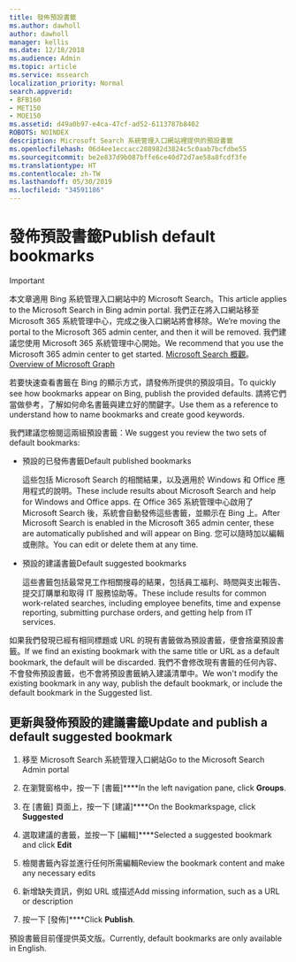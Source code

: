 ```yaml
---
title: 發佈預設書籤
ms.author: dawholl
author: dawholl
manager: kellis
ms.date: 12/18/2018
ms.audience: Admin
ms.topic: article
ms.service: mssearch
localization_priority: Normal
search.appverid:
- BFB160
- MET150
- MOE150
ms.assetid: d49a0b97-e4ca-47cf-ad52-6113787b8402
ROBOTS: NOINDEX
description: Microsoft Search 系統管理入口網站裡提供的預設書籤
ms.openlocfilehash: 06d4ee1eccacc288982d3824c5c0aab7bcfdbe55
ms.sourcegitcommit: be2e837d9b087bffe6ce40d72d7ae58a8fcdf3fe
ms.translationtype: HT
ms.contentlocale: zh-TW
ms.lasthandoff: 05/30/2019
ms.locfileid: "34591186"
---
```

# <a name="publish-default-bookmarks"></a><span data-ttu-id="38251-103">發佈預設書籤</span><span class="sxs-lookup"><span data-stu-id="38251-103">Publish default bookmarks</span></span>

> [!IMPORTANT]
> <span data-ttu-id="38251-104">本文章適用 Bing 系統管理入口網站中的 Microsoft Search。</span><span class="sxs-lookup"><span data-stu-id="38251-104">This article applies to the Microsoft Search in Bing admin portal.</span></span> <span data-ttu-id="38251-105">我們正在將入口網站移至 Microsoft 365 系統管理中心，完成之後入口網站將會移除。</span><span class="sxs-lookup"><span data-stu-id="38251-105">We’re moving the portal to the Microsoft 365 admin center, and then it will be removed.</span></span> <span data-ttu-id="38251-106">我們建議您使用 Microsoft 365 系統管理中心開始。</span><span class="sxs-lookup"><span data-stu-id="38251-106">We recommend that you use the Microsoft 365 admin center to get started.</span></span> <span data-ttu-id="38251-107">[Microsoft Search 概觀](overview-microsoft-search.md)。</span><span class="sxs-lookup"><span data-stu-id="38251-107">[Overview of Microsoft Graph](overview-microsoft-search.md)</span></span>

<span data-ttu-id="38251-108">若要快速查看書籤在 Bing 的顯示方式，請發佈所提供的預設項目。</span><span class="sxs-lookup"><span data-stu-id="38251-108">To quickly see how bookmarks appear on Bing, publish the provided defaults.</span></span> <span data-ttu-id="38251-109">請將它們當做參考，了解如何命名書籤與建立好的關鍵字。</span><span class="sxs-lookup"><span data-stu-id="38251-109">Use them as a reference to understand how to name bookmarks and create good keywords.</span></span>
  
<span data-ttu-id="38251-110">我們建議您檢閱這兩組預設書籤：</span><span class="sxs-lookup"><span data-stu-id="38251-110">We suggest you review the two sets of default bookmarks:</span></span>
  
- <span data-ttu-id="38251-111">預設的已發佈書籤</span><span class="sxs-lookup"><span data-stu-id="38251-111">Default published bookmarks</span></span>
    
    <span data-ttu-id="38251-112">這些包括 Microsoft Search 的相關結果，以及適用於 Windows 和 Office 應用程式的說明。</span><span class="sxs-lookup"><span data-stu-id="38251-112">These include results about Microsoft Search and help for Windows and Office apps.</span></span> <span data-ttu-id="38251-113">在 Office 365 系統管理中心啟用了 Microsoft Search 後，系統會自動發佈這些書籤，並顯示在 Bing 上。</span><span class="sxs-lookup"><span data-stu-id="38251-113">After Microsoft Search is enabled in the Microsoft 365 admin center, these are automatically published and will appear on Bing.</span></span> <span data-ttu-id="38251-114">您可以隨時加以編輯或刪除。</span><span class="sxs-lookup"><span data-stu-id="38251-114">You can edit or delete them at any time.</span></span>
    
- <span data-ttu-id="38251-115">預設的建議書籤</span><span class="sxs-lookup"><span data-stu-id="38251-115">Default suggested bookmarks</span></span>
    
    <span data-ttu-id="38251-116">這些書籤包括最常見工作相關搜尋的結果，包括員工福利、時間與支出報告、提交訂購單和取得 IT 服務協助等。</span><span class="sxs-lookup"><span data-stu-id="38251-116">These include results for common work-related searches, including employee benefits, time and expense reporting, submitting purchase orders, and getting help from IT services.</span></span>
    
<span data-ttu-id="38251-117">如果我們發現已經有相同標題或 URL 的現有書籤做為預設書籤，便會捨棄預設書籤。</span><span class="sxs-lookup"><span data-stu-id="38251-117">If we find an existing bookmark with the same title or URL as a default bookmark, the default will be discarded.</span></span> <span data-ttu-id="38251-118">我們不會修改現有書籤的任何內容、不會發佈預設書籤，也不會將預設書籤納入建議清單中。</span><span class="sxs-lookup"><span data-stu-id="38251-118">We won't modify the existing bookmark in any way, publish the default bookmark, or include the default bookmark in the Suggested list.</span></span>
  
## <a name="update-and-publish-a-default-suggested-bookmark"></a><span data-ttu-id="38251-119">更新與發佈預設的建議書籤</span><span class="sxs-lookup"><span data-stu-id="38251-119">Update and publish a default suggested bookmark</span></span>

1. <span data-ttu-id="38251-120">移至 Microsoft Search 系統管理入口網站</span><span class="sxs-lookup"><span data-stu-id="38251-120">Go to the Microsoft Search Admin portal</span></span>
    
2. <span data-ttu-id="38251-121">在瀏覽窗格中，按一下 [書籤]\*\*\*\*</span><span class="sxs-lookup"><span data-stu-id="38251-121">In the left navigation pane, click **Groups**.</span></span>
    
3. <span data-ttu-id="38251-122">在 [書籤] 頁面上，按一下 [建議]\*\*\*\*</span><span class="sxs-lookup"><span data-stu-id="38251-122">On the Bookmarkspage, click **Suggested**</span></span>
    
4. <span data-ttu-id="38251-123">選取建議的書籤，並按一下 [編輯]\*\*\*\*</span><span class="sxs-lookup"><span data-stu-id="38251-123">Selected a suggested bookmark and click **Edit**</span></span>
    
5. <span data-ttu-id="38251-124">檢閱書籤內容並進行任何所需編輯</span><span class="sxs-lookup"><span data-stu-id="38251-124">Review the bookmark content and make any necessary edits</span></span>
    
6. <span data-ttu-id="38251-125">新增缺失資訊，例如 URL 或描述</span><span class="sxs-lookup"><span data-stu-id="38251-125">Add missing information, such as a URL or description</span></span>
    
7. <span data-ttu-id="38251-126">按一下 [發佈]\*\*\*\*</span><span class="sxs-lookup"><span data-stu-id="38251-126">Click **Publish**.</span></span>
    
<span data-ttu-id="38251-127">預設書籤目前僅提供英文版。</span><span class="sxs-lookup"><span data-stu-id="38251-127">Currently, default bookmarks are only available in English.</span></span> 

  

